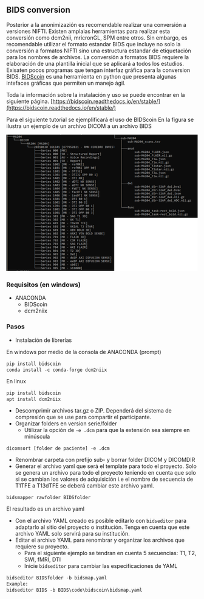 ## BIDS conversion
Posterior a la anonimizazión es recomendable realizar una conversión a versiones NIFTI. Existen amplaias herramientas para realizar esta conversión como dcm2nii, mricronGL, SPM entre otros. Sin embargo, es recomendable utilizar el formato estandar BIDS que incluye no solo la conversión a formatos NIFTI sino una estructura estandar de etiquetación para los nombres de archivos.
La conversión a formatos BIDS requiere la elaboración de una plantilla inicial que se aplicará a todos los estudios. Exisaten pocos programas que tengan interfaz gráfica para la conversion BIDS. [BIDScoin](https://bidscoin.readthedocs.io/en/stable/) es una herramienta en python que presenta algunas intefaces gráficas que permiten un manejo ágil.

Toda la información sobre la instalación y uso se puede encontrar en la siguiente página.
[https://bidscoin.readthedocs.io/en/stable/](https://bidscoin.readthedocs.io/en/stable/)

Para el siguiente tutorial se ejemplificará el uso de BIDScoin
En la figura se ilustra un ejemplo de un archivo DICOM a un archivo BIDS

![Bids Format](img/bidsformat.png)

### Requisitos (en windows)

- ANACONDA
	- BIDScoin
	- dcm2niix

### Pasos 

 - Instalación de librerías

En windows por medio de la consola de ANACONDA (prompt)

```console
pip install bidscoin
conda install -c conda-forge dcm2niix
```
En linux

```console
pip install bidscoin
apt install dcm2niix
```

 - Descomprimir archivos tar.gz o ZIP. Dependerá del sistema de compresión que se use para compartir el participante.
 - Organizar folders en version serie/folder
	- Utilizar la opción de `-e .dcm` para que la extensión sea siempre en minúscula
```console
dicomsort [folder de paciente] -e .dcm
```
 - Renombrar carpeta con prefijo sub- y borrar folder DICOM y DICOMDIR
 - Generar el archivo yaml que será el template para todo el proyecto. Solo se genera un archivo para todo el proyecto teniendo en cuenta que solo si se cambian los valores de adquisición i.e el nombre de secuencia de T1TFE a T13dTFE se deberá cambiar este archivo yaml.

```console
bidsmapper rawfolder BIDSfolder 
```
El resultado es un archivo yaml

 - Con el archivo YAML creado es posible editarlo con `bidseditor` para adaptarlo al sitio del proyecto o institución. Tenga en cuenta que este archivo YAML solo servirá para su institución.
 - Editar el archivo YAML para renombrar y organizar los archivos que requiere su proyecto.
   - Para el siguiente ejemplo se tendran en cuenta 5 secuencias: T1, T2, SWI, fMRI, DTI
   - Inicie `bidseditor` para cambiar las especificaciones de YAML 
   
```console 
bidseditor BIDSfolder -b bidsmap.yaml
Example:
bidseditor BIDS -b BIDS\code\bidscoin\bidsmap.yaml
```
